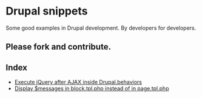 Drupal snippets
=======================

Some good examples in Drupal development. By developers for developers.

## Please fork and contribute.

Index
-----

* [Execute jQuery after AJAX inside Drupal.behaviors](https://github.com/geraldvillorente/drupal-example-snippets/blob/master/example_jquery_after_ajax_drupal_behaviors.md)
* [Display $messages in block.tpl.php instead of in page.tpl.php](https://github.com/geraldvillorente/drupal-example-snippets/blob/master/example_display_messages_in_block.md)
